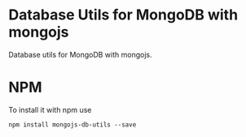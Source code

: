 # Database Utils for MongoDB with mongojs
Database utils for MongoDB with mongojs.

# NPM
To install it with npm use
```npm
npm install mongojs-db-utils --save
```